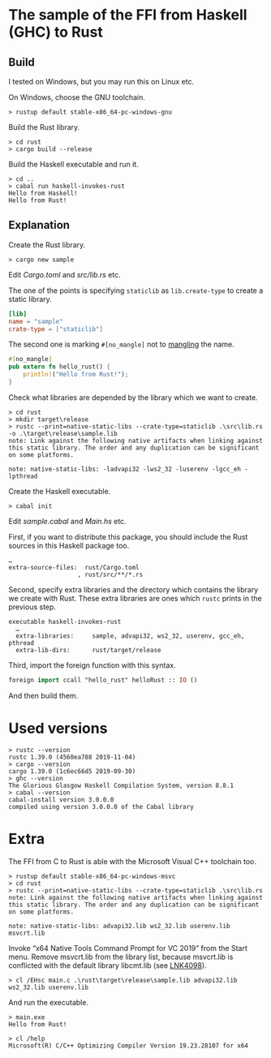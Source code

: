 # The sample of the FFI from Haskell (GHC) to Rust

## Build

I tested on Windows, but you may run this on Linux etc.

On Windows, choose the GNU toolchain.

```
> rustup default stable-x86_64-pc-windows-gnu
```

Build the Rust library.

```
> cd rust
> cargo build --release
```

Build the Haskell executable and run it.

```
> cd ..
> cabal run haskell-invokes-rust
Hello from Haskell!
Hello from Rust!
```

## Explanation

Create the Rust library.

```
> cargo new sample
```

Edit _Cargo.toml_ and _src/lib.rs_ etc.

The one of the points is specifying `staticlib` as `lib.create-type` to create a static library.

```toml
[lib]
name = "sample"
crate-type = ["staticlib"]
```

The second one is marking `#[no_mangle]` not to [mangling](https://en.wikipedia.org/wiki/Name_mangling) the name.

```rust
#[no_mangle]
pub extern fn hello_rust() {
    println!("Hello from Rust!");
}
```

Check what libraries are depended by the library which we want to create.

```
> cd rust
> mkdir target\release
> rustc --print=native-static-libs --crate-type=staticlib .\src\lib.rs -o .\target\release\sample.lib
note: Link against the following native artifacts when linking against this static library. The order and any duplication can be significant on some platforms.

note: native-static-libs: -ladvapi32 -lws2_32 -luserenv -lgcc_eh -lpthread
```

Create the Haskell executable.

```
> cabal init
```

Edit _sample.cabal_ and _Main.hs_ etc.

First, if you want to distribute this package, you should include the Rust sources in this Haskell package too.

```cabal
…
extra-source-files:  rust/Cargo.toml
                   , rust/src/**/*.rs
```

Second, specify extra libraries and the directory which contains the library we create with Rust. These extra libraries are ones which `rustc` prints in the previous step.

```cabal
executable haskell-invokes-rust
  …
  extra-libraries:     sample, advapi32, ws2_32, userenv, gcc_eh, pthread
  extra-lib-dirs:      rust/target/release
```

Third, import the foreign function with this syntax.

```haskell
foreign import ccall "hello_rust" helloRust :: IO ()
```

And then build them.

# Used versions

```
> rustc --version
rustc 1.39.0 (4560ea788 2019-11-04)
> cargo --version
cargo 1.39.0 (1c6ec66d5 2019-09-30)
> ghc --version
The Glorious Glasgow Haskell Compilation System, version 8.8.1
> cabal --version
cabal-install version 3.0.0.0
compiled using version 3.0.0.0 of the Cabal library
```

# Extra

The FFI from C to Rust is able with the Microsoft Visual C++ toolchain too.

```
> rustup default stable-x86_64-pc-windows-msvc
> cd rust
> rustc --print=native-static-libs --crate-type=staticlib .\src\lib.rs
note: Link against the following native artifacts when linking against this static library. The order and any duplication can be significant on some platforms.

note: native-static-libs: advapi32.lib ws2_32.lib userenv.lib msvcrt.lib
```

Invoke “x64 Native Tools Command Prompt for VC 2019” from the Start menu. Remove msvcrt.lib from the library list, because msvcrt.lib is conflicted with the default library libcmt.lib (see [LNK4098](https://docs.microsoft.com/en-us/cpp/error-messages/tool-errors/linker-tools-warning-lnk4098?view=vs-2019)).

```
> cl /EHsc main.c .\rust\target\release\sample.lib advapi32.lib ws2_32.lib userenv.lib
```

And run the executable.

```
> main.exe
Hello from Rust!
```

```
> cl /help
Microsoft(R) C/C++ Optimizing Compiler Version 19.23.28107 for x64
```
